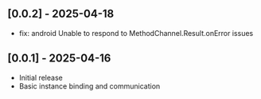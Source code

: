 ## [0.0.2] - 2025-04-18

- fix: android Unable to respond to MethodChannel.Result.onError issues

## [0.0.1] - 2025-04-16

- Initial release
- Basic instance binding and communication

